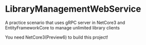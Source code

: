 # LibraryManagementWebService
A practice scenario that uses gRPC server in NetCore3 and EntityFrameworkCore to manage unlimited library clients

You need NetCore3(Preview6) to build this project!
